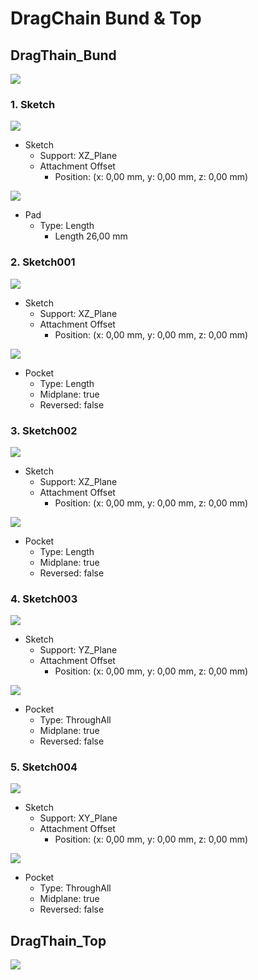 # DragChain Bund & Top

## DragThain_Bund

![](./Bund/EndProduct.png)

### 1. Sketch

![](./Bund/Sketch000.png)

* Sketch
  * Support: XZ_Plane
  * Attachment Offset
    * Position: (x: 0,00 mm, y: 0,00 mm, z: 0,00 mm)

![](./Bund/Pad.png)

* Pad
  * Type: Length
    * Length 26,00 mm

### 2. Sketch001

![](./Bund/Sketch001.png)

* Sketch
  * Support: XZ_Plane
  * Attachment Offset
    * Position: (x: 0,00 mm, y: 0,00 mm, z: 0,00 mm)

![](./Bund/Pocket.png)

* Pocket
  * Type: Length
  * Midplane: true
  * Reversed: false

### 3. Sketch002

![](./Bund/Sketch002.png)

* Sketch
  * Support: XZ_Plane
  * Attachment Offset
    * Position: (x: 0,00 mm, y: 0,00 mm, z: 0,00 mm)

![](./Bund/Pocket001.png)

* Pocket
  * Type: Length
  * Midplane: true
  * Reversed: false

### 4. Sketch003

![](./Bund/Sketch003.png)

* Sketch
  * Support: YZ_Plane
  * Attachment Offset
    * Position: (x: 0,00 mm, y: 0,00 mm, z: 0,00 mm)

![](./Bund/Pocket002.png)

* Pocket
  * Type: ThroughAll
  * Midplane: true
  * Reversed: false


### 5. Sketch004

![](./Bund/Sketch004.png)

* Sketch
  * Support: XY_Plane
  * Attachment Offset
    * Position: (x: 0,00 mm, y: 0,00 mm, z: 0,00 mm)

![](./Bund/Pocket003.png)

* Pocket
  * Type: ThroughAll
  * Midplane: true
  * Reversed: false

## DragThain_Top

![](./)